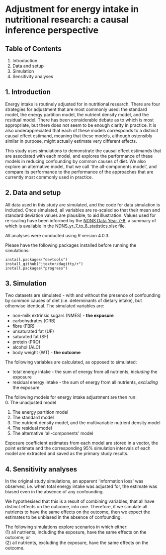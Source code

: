 # Adjustment for energy intake in nutritional research: a causal inference perspective  

## Table of Contents  
1. Introduction  
2. Data and setup
3. Simulation
4. Sensitivity analyses 

## 1. Introduction

Energy intake is routinely adjusted for in nutritional research. There are four strategies for adjustment that are most commonly used: the standard model, the energy partition model, the nutrient density model, and the residual model.
There has been considerable debate as to which is most appropriate, but there does not seem to be enough clarity in practice. It is also underappreciated that each of these models corresponds to a distinct causal effect estimand, meaning that these models, although 
ostensibly similar in purpose, might actually estimate very different effects.  
  
This study uses simulations to demonstrate the causal effect estimands that are associated with each model, and explores the performance of these models in reducing confounding by common causes of diet. We also explore an alternative model, that we call 'the all-components model', 
and compare its performance to the performance of the approaches that are currently most commonly used in practice.   

## 2. Data and setup  
All data used in this study are simulated, and the code for data simulation is included. Once simulated, all variables are re-scaled so that their mean and standard deviation values are plausible, to aid illustration. Values used for re-scaling have been informed by the [NDNS Data Year 7-8](https://www.gov.uk/government/statistics/ndns-results-from-years-7-and-8-combined), 
a summary of which is available in the NDNS_yr_7_to_8_statistics.xlsx file.  

All analyses were conducted using R version 4.0.3.  

Please have the following packages installed before running the simulations:  
```  
install.packages("devtools")
install_github("jtextor/dagitty/r")
install.packages("progress")
```  

## 3. Simulation  

Two datasets are simulated - with and without the presence of confounding by common causes of diet (i.e. determinants of dietary intake), but otherwise identical. The simulated variables are:  
* non-milk extrinsic sugars (NMES) - **the exposure**  
* carbohydrates (CRB)  
* fibre (FBR)  
* unsaturated fat (UF)  
* saturated fat (SF)  
* protein (PRO)  
* alcohol (ALC)  
* body weight (WT) - **the outcome**  

The following variables are calculated, as opposed to simulated:  
* total energy intake - the sum of energy from all nutrients, *including* the exposure  
* residual energy intake - the sum of energy from all nutrients, *excluding* the exposure  

The following models for energy intake adjustment are then run:    
  0. The unadjusted model  
  1. The energy partition model  
  2. The standard model  
  3. The nutrient density model, and the multivariable nutrient density model  
  4. The residual model  
  5. The alternative 'all-components' model  

Exposure coefficient estimates from each model are stored in a vector, the point estimate and the corresponding 95% simulation intervals of each model are extracted and saved as the primary study results.  

## 4. Sensitivity analyses  

In the original study simulations, an apparent 'information loss' was observed, i.e. when total energy intake was adjusted for, the estimate was biased even in the absence of any confounding.  

We hypothesised that this is a result of combining variables, that all have distinct effects on the outcome, into one. Therefore, if we simulate all nutrients to have the same effects on the outcome, then we expect the estimates to be unbiased in the absence of confounding.

The following simulations explore scenarios in which either:  
(1) all nutrients, including the exposure, have the same effects on the outcome; or  
(2) all nutrients, excluding the exposure, have the same effects on the outcome.  
